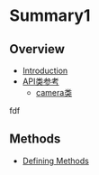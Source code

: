 # Summary1

## Overview

* [Introduction](README.md)
* [API类参考](Content/camera.md)
  * [camera类](Content/camera/camera.md)

fdf
## Methods

* [Defining Methods](methods.md)

